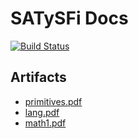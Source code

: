 SATySFi Docs
==========================

[![Build Status](https://travis-ci.org/y-yu/SATySFi-docs.svg?branch=master)](https://travis-ci.org/y-yu/SATySFi-docs)

## Artifacts

- [primitives.pdf](https://y-yu.github.io/SATySFi-docs/primitives.pdf)
- [lang.pdf](https://y-yu.github.io/SATySFi-docs/lang.pdf)
- [math1.pdf](https://y-yu.github.io/SATySFi-docs/math1.pdf)
